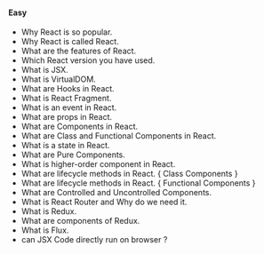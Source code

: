 #### Easy

- Why React is so popular.
- Why React is called React.
- What are the features of React.
- Which React version you have used.
- What is JSX.
- What is VirtualDOM.
- What are Hooks in React.
- What is React Fragment.
- What is an event in React.
- What are props in React.
- What are Components in React.
- What are Class and Functional Components in React.
- What is a state in React.
- What are Pure Components.
- What is higher-order component in React.
- What are lifecycle methods in React. { Class Components }
- What are lifecycle methods in React. { Functional Components }
- What are Controlled and Uncontrolled Components.
- What is React Router and Why do we need it.
- What is Redux.
- What are components of Redux.
- What is Flux.
- can JSX Code directly run on browser ?
